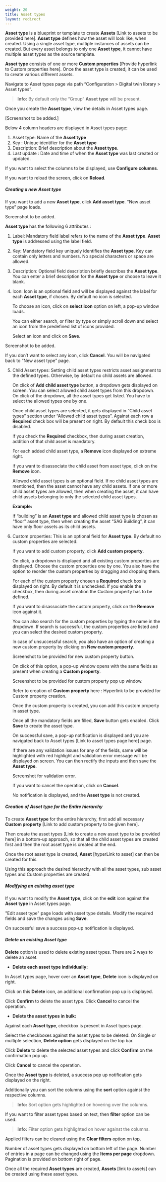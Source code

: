 ```yaml
---
weight: 20
title: Asset types
layout: redirect
---
```


**Asset type** is a blueprint or template to create **Assets** [Link to assets to be provided here]. **Asset type** defines how the asset will look like, when created. Using a single asset type, multiple instances of assets can be created. But every asset belongs to only one **Asset type**, it cannot have multiple asset types as the source template.

**Asset type** consists of one or more **Custom properties** [Provide hyperlink to Custom properties here]. Once the asset type is created, it can be used to create various different assets.

Navigate to Asset types page via path “Configuration > Digital twin library > Asset types”.

>**Info:** By default only the “Group” **Asset type** will be present.

Once you create the **Asset type**, view the details in Asset types page.

[Screenshot to be added.]

Below 4 column headers are displayed in Asset types page:
1.	Asset type: Name of the **Asset type**
2.	Key : Unique identifier for the **Asset type**
3.	Description: Brief description about the **Asset type**.
4.	Last update : Date and time of when the **Asset type** was last created or updated.

If you want to select the columns to be displayed, use **Configure columns**.

If you want to reload the screen, click on **Reload**.

##### **Creating a new Asset type**


If you want to add a new **Asset type**, click **Add asset type**. "New asset type” page loads.

Screenshot to be added.

**Asset type** has the following 6 attributes :

1.	Label: Mandatory field label refers to the name of the **Asset type**. **Asset type** is addressed using the label field.

2.	Key: Mandatory field key uniquely identifies the **Asset type**. Key can contain only letters and numbers. No special characters or space are allowed.

3.	Description: Optional field description briefly describes the **Asset type**.
    You can enter a brief description for the **Asset type** or choose to leave it blank.

4.	Icon: Icon is an optional field and will be displayed against the label for each **Asset type**, if chosen. By default no icon is selected.

     To choose an icon, click on **select icon** option on left, a pop-up window loads.

     You can either search, or filter by type or simply scroll down and select an icon from the predefined list of icons provided.

     Select an icon and click on **Save**.

Screenshot to be added.

  If you don’t want to select any icon, click **Cancel**. You will be navigated back to “New asset type” page.

5. Child Asset types: Setting child asset types restricts asset assignment to the defined types. Otherwise, by default no child assets are allowed.

   On click of **Add child asset type** button, a dropdown gets displayed on screen. You can select allowed child asset types from this dropdown.
   On click of the dropdown, all the asset types get listed. You have to select the allowed types one by one.

   Once child asset types are selected, it gets displayed in “Child asset types” section under “Allowed child asset types”. Against each row a **Required** check box will be present on right. By default this check box is disabled.  

   If you check the **Required** checkbox, then during asset creation, addition of that child asset is mandatory.

   For each added child asset type, a **Remove** icon displayed on extreme right.

   If you want to disassociate the child asset from asset type, click on the **Remove** icon.

   Allowed child asset types is an optional field. If no child asset types are mentioned, then the asset cannot have any child assets.
   If one or more child asset types are allowed, then when creating the asset, it can have child assets belonging to only the selected child asset types.

   **Example:**

   If “building” is an **Asset type** and allowed child asset type is chosen as "floor" asset type, then when creating the asset “SAG Building”, it can have only floor assets as its child assets.

6. Custom properties: This is an optional field for **Asset type**. By default no custom properties are selected.

   If you want to add custom property, click **Add custom property**.  

   On click, a dropdown is displayed and all existing custom properties are displayed.
   Choose the custom properties one by one.
   You also have the option to reorder the custom properties by dragging and dropping them.

   For each of the custom property chosen a **Required** check box is displayed on right. By default it is unchecked.
   If you enable the checkbox, then during asset creation the Custom property has to be defined.

   If you want to disassociate the custom property, click on the **Remove** icon against it.

   You can also search for the custom properties by typing the name in the dropdown.
   If search is successful, the custom properties are listed and you can select the desired custom property.

   In case of unsuccessful search, you also have an option of creating a new custom property by clicking on **New custom property**.

   Screenshot to be provided for new custom property button.

   On click of this option, a pop-up window opens with the same fields as present when creating a **Custom property**.

   Screenshot to be provided for custom property pop up window.

   Refer to creation of **Custom property** here : Hyperlink to be provided for Custom property creation.

   Once the custom property is created, you can add this custom property in asset type.

   Once all the mandatory fields are filled, **Save** button gets enabled. Click **Save** to create the asset type.

   On successful save, a pop-up notification is displayed and you are navigated back to Asset types [Link to asset types page here] page.

   If there are any validation issues for any of the fields, same will be highlighted with red highlight and validation error message will be displayed on screen. You can then rectify the inputs and then save the **Asset type**.

   Screenshot for validation error.

   If you want to cancel the operation, click on **Cancel**.

   No notification is displayed, and the **Asset type** is not created.



##### **Creation of Asset type for the Entire hierarchy**

To create **Asset type** for the entire hierarchy, first add all necessary **Custom property** [Link to add custom property to be given here].

Then create the asset types [Link to create a new asset type to be provided here] in a bottom-up approach, so that all the child asset types are created first and then the root asset type is created at the end.

Once the root asset type is created, **Asset** [hyperLink to asset] can then be created for this.

Using this approach the desired hierarchy with all the asset types, sub asset types and Custom properties are created.


##### **Modifying an existing asset type**

If you want to modify the **Asset type**, click on the **edit** icon against the **Asset type** in Asset types page.

"Edit asset type" page loads with asset type details. Modify the required fields and save the changes using **Save**.

On successful save a success pop-up notification is displayed.


##### **Delete an existing Asset type**

**Delete** option is used to delete existing asset types. There are 2 ways to delete an asset.

*	**Delete each asset type individually:**

  In Asset types page, hover over an **Asset type**, **Delete** icon is displayed on right.

  Click on this **Delete** icon, an additional confirmation pop up is displayed.

Click **Confirm** to delete the asset type.
Click **Cancel** to cancel the operation.


* **Delete the asset types in bulk:**

Against each **Asset type**, checkbox is present in Asset types page.

Select the checkboxes against the asset types to be deleted. On Single or multiple selection, **Delete option** gets displayed on the top bar.

Click **Delete** to delete the selected asset types and click **Confirm** on the confirmation pop up.

Click **Cancel** to cancel the operation.

Once the **Asset type** is deleted, a success pop up notification gets displayed on the right.


Additionally you can sort the columns using the **sort** option against the respective columns.

>**Info:** Sort option gets highlighted on hovering over the columns.

If you want to filter asset types based on text, then **filter** option can be used.

>**Info:** Filter option gets highlighted on hover against the columns.

Applied filters can be cleared using the **Clear filters** option on top.

Number of asset types gets displayed on bottom left of the page. Number of entries in a page can be changed using the **Items per page** dropdown. Pagination is provided on bottom right of page.

Once all the required **Asset types** are created, **Assets** [link to assets] can be created using these asset types.
